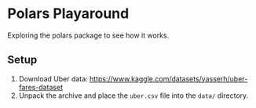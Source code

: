 # Polars Playaround

Exploring the polars package to see how it works. 

## Setup

1. Download Uber data: https://www.kaggle.com/datasets/yasserh/uber-fares-dataset
2. Unpack the archive and place the `uber.csv` file into the `data/` directory.